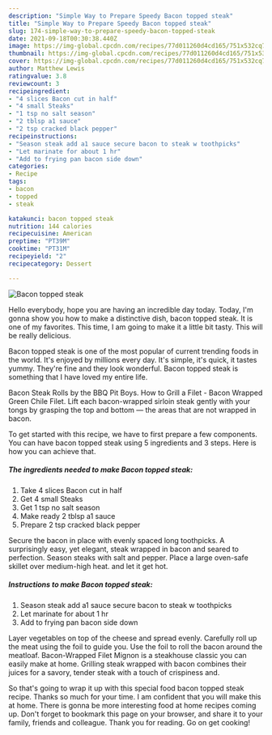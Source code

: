 ```yaml
---
description: "Simple Way to Prepare Speedy Bacon topped steak"
title: "Simple Way to Prepare Speedy Bacon topped steak"
slug: 174-simple-way-to-prepare-speedy-bacon-topped-steak
date: 2021-09-18T00:30:38.440Z
image: https://img-global.cpcdn.com/recipes/77d011260d4cd165/751x532cq70/bacon-topped-steak-recipe-main-photo.jpg
thumbnail: https://img-global.cpcdn.com/recipes/77d011260d4cd165/751x532cq70/bacon-topped-steak-recipe-main-photo.jpg
cover: https://img-global.cpcdn.com/recipes/77d011260d4cd165/751x532cq70/bacon-topped-steak-recipe-main-photo.jpg
author: Matthew Lewis
ratingvalue: 3.8
reviewcount: 3
recipeingredient:
- "4 slices Bacon cut in half"
- "4 small Steaks"
- "1 tsp no salt season"
- "2 tblsp a1 sauce"
- "2 tsp cracked black pepper"
recipeinstructions:
- "Season steak add a1 sauce secure bacon to steak w toothpicks"
- "Let marinate for about 1 hr"
- "Add to frying pan bacon side down"
categories:
- Recipe
tags:
- bacon
- topped
- steak

katakunci: bacon topped steak 
nutrition: 144 calories
recipecuisine: American
preptime: "PT39M"
cooktime: "PT31M"
recipeyield: "2"
recipecategory: Dessert

---
```



![Bacon topped steak](https://img-global.cpcdn.com/recipes/77d011260d4cd165/751x532cq70/bacon-topped-steak-recipe-main-photo.jpg)

Hello everybody, hope you are having an incredible day today. Today, I'm gonna show you how to make a distinctive dish, bacon topped steak. It is one of my favorites. This time, I am going to make it a little bit tasty. This will be really delicious.

Bacon topped steak is one of the most popular of current trending foods in the world. It's enjoyed by millions every day. It's simple, it's quick, it tastes yummy. They're fine and they look wonderful. Bacon topped steak is something that I have loved my entire life.

Bacon Steak Rolls by the BBQ Pit Boys. How to Grill a Filet - Bacon Wrapped Green Chile Filet. Lift each bacon-wrapped sirloin steak gently with your tongs by grasping the top and bottom — the areas that are not wrapped in bacon.


To get started with this recipe, we have to first prepare a few components. You can have bacon topped steak using 5 ingredients and 3 steps. Here is how you can achieve that.

<!--inarticleads1-->

##### The ingredients needed to make Bacon topped steak:

1. Take 4 slices Bacon cut in half
1. Get 4 small Steaks
1. Get 1 tsp no salt season
1. Make ready 2 tblsp a1 sauce
1. Prepare 2 tsp cracked black pepper


Secure the bacon in place with evenly spaced long toothpicks. A surprisingly easy, yet elegant, steak wrapped in bacon and seared to perfection. Season steaks with salt and pepper. Place a large oven-safe skillet over medium-high heat. and let it get hot. 

<!--inarticleads2-->

##### Instructions to make Bacon topped steak:

1. Season steak add a1 sauce secure bacon to steak w toothpicks
1. Let marinate for about 1 hr
1. Add to frying pan bacon side down


Layer vegetables on top of the cheese and spread evenly. Carefully roll up the meat using the foil to guide you. Use the foil to roll the bacon around the meatloaf. Bacon-Wrapped Filet Mignon is a steakhouse classic you can easily make at home. Grilling steak wrapped with bacon combines their juices for a savory, tender steak with a touch of crispiness and. 

So that's going to wrap it up with this special food bacon topped steak recipe. Thanks so much for your time. I am confident that you will make this at home. There is gonna be more interesting food at home recipes coming up. Don't forget to bookmark this page on your browser, and share it to your family, friends and colleague. Thank you for reading. Go on get cooking!
